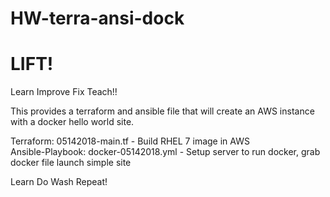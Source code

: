 # HW-terra-ansi-dock
# LIFT!
Learn Improve Fix Teach!!  

This provides a terraform and ansible file that will create an AWS instance with a docker hello world site.  


Terraform: 05142018-main.tf - Build RHEL 7 image in AWS  
Ansible-Playbook: docker-05142018.yml - Setup server to run docker, grab docker file launch simple site  

Learn Do Wash Repeat!
